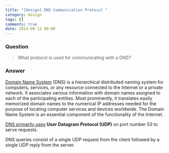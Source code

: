 ```yaml
---
title: "[Design] DNS Communication Protocol "
category: Design
tags: []
comments: true
date: 2014-09-12 00:00
---
```



### Question

> What protocol is used for communicating with a DNS?

### Answer

[Domain Name System](http://en.wikipedia.org/wiki/Domain_Name_System) (DNS) is a hierarchical distributed naming system for computers, services, or any resource connected to the Internet or a private network. It associates various information with domain names assigned to each of the participating entities. Most prominently, it translates easily memorized domain names to the numerical IP addresses needed for the purpose of locating computer services and devices worldwide. The Domain Name System is an essential component of the functionality of the Internet.

[DNS primarily uses](http://en.wikipedia.org/wiki/Domain_Name_System#Protocol_transport) **User Datagram Protocol (UDP)** on port number 53 to serve requests.

DNS queries consist of a single UDP request from the client followed by a single UDP reply from the server.
